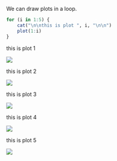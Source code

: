 We can draw plots in a loop.


```r
for (i in 1:5) {
    cat("\n\nthis is plot ", i, "\n\n")
    plot(1:i)
}
```



this is plot  1 

![](http://animation.r-forge.r-project.org/knitr-ex/figure/054-loop-plots-loop1.png) 

this is plot  2 

![](http://animation.r-forge.r-project.org/knitr-ex/figure/054-loop-plots-loop2.png) 

this is plot  3 

![](http://animation.r-forge.r-project.org/knitr-ex/figure/054-loop-plots-loop3.png) 

this is plot  4 

![](http://animation.r-forge.r-project.org/knitr-ex/figure/054-loop-plots-loop4.png) 

this is plot  5 

![](http://animation.r-forge.r-project.org/knitr-ex/figure/054-loop-plots-loop5.png) 

